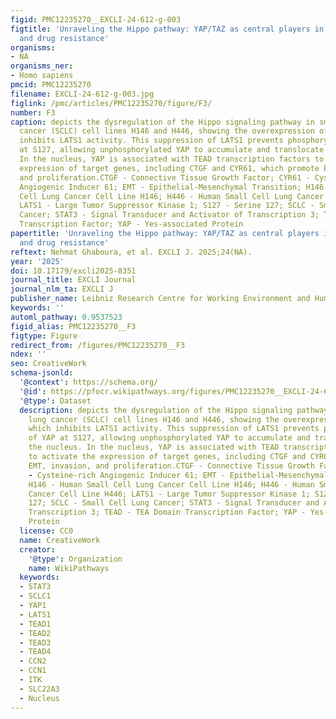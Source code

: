 ```yaml
---
figid: PMC12235270__EXCLI-24-612-g-003
figtitle: 'Unraveling the Hippo pathway: YAP/TAZ as central players in cancer metastasis
  and drug resistance'
organisms:
- NA
organisms_ner:
- Homo sapiens
pmcid: PMC12235270
filename: EXCLI-24-612-g-003.jpg
figlink: /pmc/articles/PMC12235270/figure/F3/
number: F3
caption: depicts the dysregulation of the Hippo signaling pathway in small cell lung
  cancer (SCLC) cell lines H146 and H446, showing the overexpression of STAT3, which
  inhibits LATS1 activity. This suppression of LATS1 prevents phosphorylation of YAP
  at S127, allowing unphosphorylated YAP to accumulate and translocate into the nucleus.
  In the nucleus, YAP is associated with TEAD transcription factors to activate the
  expression of target genes, including CTGF and CYR61, which promote EMT, invasion,
  and proliferation.CTGF - Connective Tissue Growth Factor; CYR61 - Cysteine-rich
  Angiogenic Inducer 61; EMT - Epithelial-Mesenchymal Transition; H146 - Human Small
  Cell Lung Cancer Cell Line H146; H446 - Human Small Cell Lung Cancer Cell Line H446;
  LATS1 - Large Tumor Suppressor Kinase 1; S127 - Serine 127; SCLC - Small Cell Lung
  Cancer; STAT3 - Signal Transducer and Activator of Transcription 3; TEAD - TEA Domain
  Transcription Factor; YAP - Yes-associated Protein
papertitle: 'Unraveling the Hippo pathway: YAP/TAZ as central players in cancer metastasis
  and drug resistance'
reftext: Nehmat Ghaboura, et al. EXCLI J. 2025;24(NA).
year: '2025'
doi: 10.17179/excli2025-8351
journal_title: EXCLI Journal
journal_nlm_ta: EXCLI J
publisher_name: Leibniz Research Centre for Working Environment and Human Factors
keywords: ''
automl_pathway: 0.9537523
figid_alias: PMC12235270__F3
figtype: Figure
redirect_from: /figures/PMC12235270__F3
ndex: ''
seo: CreativeWork
schema-jsonld:
  '@context': https://schema.org/
  '@id': https://pfocr.wikipathways.org/figures/PMC12235270__EXCLI-24-612-g-003.html
  '@type': Dataset
  description: depicts the dysregulation of the Hippo signaling pathway in small cell
    lung cancer (SCLC) cell lines H146 and H446, showing the overexpression of STAT3,
    which inhibits LATS1 activity. This suppression of LATS1 prevents phosphorylation
    of YAP at S127, allowing unphosphorylated YAP to accumulate and translocate into
    the nucleus. In the nucleus, YAP is associated with TEAD transcription factors
    to activate the expression of target genes, including CTGF and CYR61, which promote
    EMT, invasion, and proliferation.CTGF - Connective Tissue Growth Factor; CYR61
    - Cysteine-rich Angiogenic Inducer 61; EMT - Epithelial-Mesenchymal Transition;
    H146 - Human Small Cell Lung Cancer Cell Line H146; H446 - Human Small Cell Lung
    Cancer Cell Line H446; LATS1 - Large Tumor Suppressor Kinase 1; S127 - Serine
    127; SCLC - Small Cell Lung Cancer; STAT3 - Signal Transducer and Activator of
    Transcription 3; TEAD - TEA Domain Transcription Factor; YAP - Yes-associated
    Protein
  license: CC0
  name: CreativeWork
  creator:
    '@type': Organization
    name: WikiPathways
  keywords:
  - STAT3
  - SCLC1
  - YAP1
  - LATS1
  - TEAD1
  - TEAD2
  - TEAD3
  - TEAD4
  - CCN2
  - CCN1
  - ITK
  - SLC22A3
  - Nucleus
---
```

